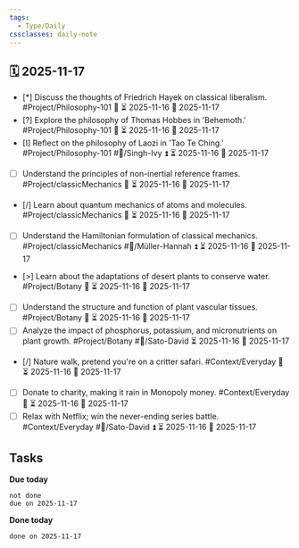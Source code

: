 ```yaml
---
tags:
  - Type/Daily
cssclasses: daily-note
---
```


## 🗓️ 2025-11-17

- [*] Discuss the thoughts of Friedrich Hayek on classical liberalism. #Project/Philosophy-101 🔽 ⏳ 2025-11-16 📅 2025-11-17
- [?] Explore the philosophy of Thomas Hobbes in 'Behemoth.' #Project/Philosophy-101 🔼 ⏳ 2025-11-16 📅 2025-11-17
- [I] Reflect on the philosophy of Laozi in 'Tao Te Ching.' #Project/Philosophy-101 #👤/Singh-Ivy ⏫ ⏳ 2025-11-16 📅 2025-11-17
- [ ] Understand the principles of non-inertial reference frames. #Project/classicMechanics 🔺 ⏳ 2025-11-16 📅 2025-11-17
- [/] Learn about quantum mechanics of atoms and molecules. #Project/classicMechanics 🔺 ⏳ 2025-11-16 📅 2025-11-17
- [ ] Understand the Hamiltonian formulation of classical mechanics. #Project/classicMechanics #👤/Müller-Hannah ⏫ ⏳ 2025-11-16 📅 2025-11-17
- [>] Learn about the adaptations of desert plants to conserve water. #Project/Botany 🔼 ⏳ 2025-11-16 📅 2025-11-17
- [ ] Understand the structure and function of plant vascular tissues. #Project/Botany 🔼 ⏳ 2025-11-16 📅 2025-11-17
- [ ] Analyze the impact of phosphorus, potassium, and micronutrients on plant growth. #Project/Botany #👤/Sato-David ⏳ 2025-11-16 📅 2025-11-17
- [/] Nature walk, pretend you're on a critter safari. #Context/Everyday 🔼 ⏳ 2025-11-16 📅 2025-11-17
- [ ] Donate to charity, making it rain in Monopoly money. #Context/Everyday 🔽 ⏳ 2025-11-16 📅 2025-11-17
- [ ] Relax with Netflix; win the never-ending series battle. #Context/Everyday #👤/Sato-David ⏫ ⏳ 2025-11-16 📅 2025-11-17

## Tasks

**Due today**

```tasks
not done
due on 2025-11-17
```

**Done today**

```tasks
done on 2025-11-17
```
            
